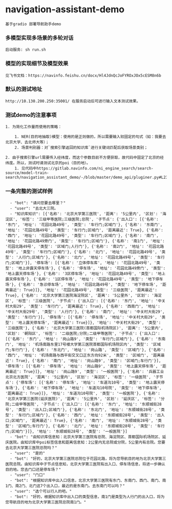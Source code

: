 # navigation-assistant-demo

	基于gradio 部署导航助手demo


### 多模型实现多场景的多轮对话

	启动服务: sh run.sh

### 模型的实现细节及模型效果

	见飞书文档：https://navinfo.feishu.cn/docx/Hl4JdnQcJoFYROxJOx5cESM8n6b


### 默认的测试地址
    
	http://10.130.200.250:35001/ 在服务启动后可进行输入文本测试效果。

### 测试demo的注意事项

	1. 为简化工作量而使用的策略：
		
		1. NER(目的地抽取)模型：使用的是正则做的，所以需要输入较固定的句式（如：我要去北京大学、去北师大等）；
		2. 场景判别器：对`搜索引擎返回的知识库`进行关键词匹配后获取场景类别；

	2. 由于搜索引擎url需要传入经纬度，而这个参数目前不方便获取，故代码中固定了北京的经纬度。所以，测试时请测试北京的poi（目的地）。
		1. 见代码中https://gitlab.navinfo.com/ni_engine_search/search-source/model-train-search/navigation_assistant_demo/-/blob/master/demo_api/pluginer.py#L235

### 一条完整的测试样例
      
      - "bot": "请问您要去哪里？"
      - "user": "去北大三院。
      - "知识库知识": [{'名称': '北京大学第三医院', '距离': '5公里内', '区划': '海淀区', '标签': '三级甲等医院;三级医院;总院', '子节点': {'出入口': [{'名称': '东门', '地址': '花园北路49号', '类型': '车行门;区域门'}, {'名称': '东南门', '地址': '花园北路49号', '类型': '车行门;区域门', '距离最近': True}, {'名称': '西门', '地址': '花园北路49号', '类型': '车行门;区域门'}, {'名称': '南门', '地址': '花园北路49旁门', '类型': '车行门;区域门'}, {'名称': '南1门', '地址': '花园北路49号', '类型': '区域门;人行门'}, {'名称': '南2门', '地址': '花园北路49号', '类型': '车行门;区域门'}, {'名称': '北门', '地址': '花园北路49号', '类型': '人行门;区域门'}, {'名称': '北门', '地址': '花园北路49号', '类型': '车行门;区域门'}], '停车场': [{'名称': '立体停车库', '地址': '花园北路49号', '类型': '地上非露天停车场'}, {'名称': '停车场', '地址': '花园北路49旁门', '类型': '地上露天停车场'}, {'名称': '3区停车场', '地址': '花园北路49号', '类型': '地上露天停车场'}, {'名称': '1区停车场', '地址': '花园北路49号', '类型': '地下停车场'}, {'名称': '急诊停车场', '地址': '花园北路49号', '类型': '地下停车场', '距离最近': True}]}, '地址': '花园北路49号', '类型': '三级医院', '距离最近': True}, {'名称': '北京大学第三医院海淀院区', '距离': '5公里外', '区划': '海淀区', '标签': '三级医院', '子节点': {'出入口': [{'名称': '东门', '地址': '中关村大街29', '类型': '车行门', '距离最近': True}, {'名称': '西南门', '地址': '中关村大街29号', '类型': '人行门'}, {'名称': '南门', '地址': '中关村大街29', '类型': '车行门'}], '停车场': [{'名称': '停车场', '地址': '中关村大街29', '类型': '地上露天停车场', '距离最近': True}]}, '地址': '中关村大街29', '类型': '三级医院'}, {'名称': '北京大学第三医院(首都国际机场院区)', '距离': '5公里内', '区划': '朝阳区', '标签': '二级医院;分院;二级甲等医院', '子节点': {'出入口': [{'名称': '东门', '地址': '岗山路9', '类型': '车行门;区域门'}, {'名称': '东南门', '地址': '机场南路东里17号楼大学第三医院首都国际机场院区内', '类型': '区域门;车行门'}, {'名称': '东北门', '地址': '岗山路', '类型': '区域门'}, {'名称': '西门', '地址': '机场南路与西平街交叉口正东方向92米', '类型': '区域门', '距离最近': True}, {'名称': '南门', '地址': '岗山路9', '类型': '区域门;车行门'}], '停车场': [{'名称': '停车场', '地址': '岗山路9', '类型': '地上露天停车场', '距离最近': True}]}, '地址': '岗山路9', '类型': '一般医院'}, {'名称': '兵器工业北京北方医院', '距离': '5公里内', '区划': '海淀区', '标签': '一级医院', '子节点': {'停车场': [{'名称': '停车场', '地址': '车道沟10号', '类型': '地上露天停车场'}, {'名称': '地下停车场', '地址': '车道沟10号院', '类型': '地下停车场', '距离最近': True}]}, '地址': '车道沟10号院', '类型': '一般医院'}, {'名称': '北京大学第三医院(延庆医院)', '距离': '5公里外', '区划': '延庆区', '标签': '分院;二级甲等医院', '子节点': {'出入口': [{'名称': '东门', '地址': '东顺城街28号', '类型': '出入口;区域门'}, {'名称': '东北门', '地址': '东顺城街28号', '类型': '车行门;区域门'}, {'名称': '西门', '地址': '东顺城街28号', '类型': '出入口;区域门', '距离最近': True}, {'名称': '南门', '地址': '东顺城街28号', '类型': '区域门;车行门'}, {'名称': '北门', '地址': '东顺城街28号', '类型': '车行门;区域门'}]}, '地址': '东顺城街28号', '类型': '一般医院'}]
      - "bot": "由知识库信息知：北京大学第三医院有总院、海淀院区、首都国际机场院区、延庆医院。由知识库中poi标签信息和距离信息知：2公里内无总院或分院，5公里内有总院。您要去北京大学第三医院总院吗？"
      - "user": "是的"
      - "bot": "好的，北京大学第三医院总院位于花园北路，将为您导航目的地为北京大学第三医院总院。由知识库中子节点信息知，北京大学第三医院有出入口、停车场信息，将进一步确认目的地。您去门口还是停车场？"
      - "user": "门口"
      - "bot": "根据知识库中出入口信息，北京大学第三医院有东门、东南门、西门、南门、南1门、南2门、北门这7个出入口，最近的是东南门。去东南门可以吗？"
      - "user": "选个可以行人的吧。"
      - "bot": "好的，根据知识库中出入口的类型信息，南1门是类型为人行门的出入口，将为您导航目的地为北京大学第三医院总院南1门。" 

